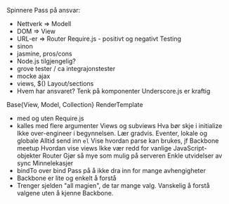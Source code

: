 Spinnere
Pass på ansvar:
- Nettverk => Modell
- DOM => View
- URL-er => Router
Require.js - positivt og negativt
Testing
- sinon
- jasmine, pros/cons
- Node.js tilgjengelig?
- grove tester / ca integrajonstester
- mocke ajax
- views, $(<mock html>)
Layout/sections
- Hvem har ansvaret?
Tenk på komponenter
Underscore.js er kraftig


Base{View, Model, Collection}
RenderTemplate
- med og uten Require.js
- kalles med flere argumenter
Views og subviews
Hva bør skje i initialize
Ikke over-engineer i begynnelsen. Lær gradvis.
Eventer, lokale og globale
Alltid send inn `el`
Vise hvordan parse kan brukes, jf Backbone meetup
Hvordan vise views
Ikke vær redd for vanlige JavaScript-objekter
Router
Gjør så mye som mulig på serveren
Enkle utvidelser av sync
Minnelekasjer
- bindTo over bind
Pass på å ikke dra inn for mange avhengigheter
- Backbone er lite og enkelt å forstå
- Trenger sjelden "all magien", de tar mange valg. Vanskelig å forstå valgene uten å kjenne Backbone.

